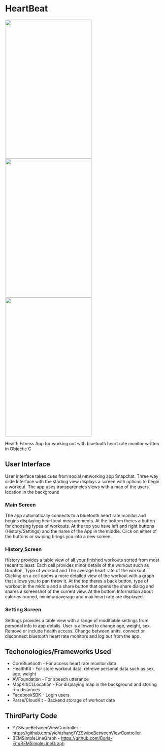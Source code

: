 # HeartBeat
 <img src="http://i.imgur.com/QJ2za48.jpg" width="280" height="450">     <img src="http://i.imgur.com/f0QqzMt.jpg" width="280" height="450">     <img src="http://i.imgur.com/RMOTeXO.jpg" width="280" height="450">

Health Fitness App for working out with bluetooth heart rate monitor written in Objectic C
## User Interface
User interface takes cues from social networking app Snapchat. Three way slide Interface with the starting view displays a screen with options to begin a workout. The app uses transparencies views with a map of the users location in the background
### Main Screen
The app automatically connects to a bluetooth heart rate monitor and begins displaying heartbeat measurements. At the bottom theres a button for choosing types of workouts. At the top you have left and right buttons (History/Settings) and the name of the App in the middle. Click on either of the buttons or swiping brings you into a new screen.
### History Screen
History provides a table view of all your finished workouts sorted from most recent to least. Each cell provides minor details of the workout such as Duration, Type of workout and The average heart rate of the workout. Clicking on a cell opens a more detailed view of the workout with a graph that allows you to pan threw it. At the top theres a back button, type of workout in the middle and a share button that opens the share dialog and shares a screenshot of the current view. At the bottom Information about calories burned, minimun/average and max heart rate are displayed.
### Setting Screen
Settings provides a table view with a range of modifiable settings from personal info to app details. User is allowed to change age, weight, sex. Remove or include health access. Change between units, connect or disconnect bluetooth heart rate monitors and log out from the app.

## Techonologies/Frameworks Used
* CoreBluetooth - For access heart rate monitor data
* HealthKit - For store workout data, retreive personal data such as sex, age, weight
* AVFoundation - For speech utterance 
* MapKit/CLLocation - For displaying map in the background and storing run distances
* FacebookSDK - Login users
* Parse/CloudKit - Backend storage of workout data

## ThirdParty Code 
* YZSwipeBetweenViewController - https://github.com/yichizhang/YZSwipeBetweenViewController
* BEMSimpleLineGraph - https://github.com/Boris-Em/BEMSimpleLineGraph
